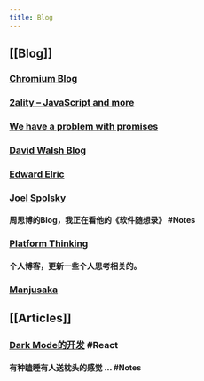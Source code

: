 ```yaml
---
title: Blog
---
```


## [[Blog]]
### [Chromium Blog](https://blog.chromium.org/)
### [2ality – JavaScript and more](https://2ality.com/)
### [We have a problem with promises](https://pouchdb.com/2015/05/18/we-have-a-problem-with-promises.html)
### [David Walsh Blog ](https://davidwalsh.name/)
### [Edward Elric](https://edward40.com/)
### [Joel Spolsky](https://www.joelonsoftware.com/)
#### 周思博的Blog，我正在看他的《软件随想录》 #Notes
### [Platform Thinking](https://pt.plus/)
#### 个人博客，更新一些个人思考相关的。
### [Manjusaka](https://manjusaka.itscoder.com/)
####
## [[Articles]]
### [Dark Mode的开发](https://edward40.com/a-guide-to-building-a-personal-website-with-gatsby)  #React
#### 有种瞌睡有人送枕头的感觉 ...  #Notes
